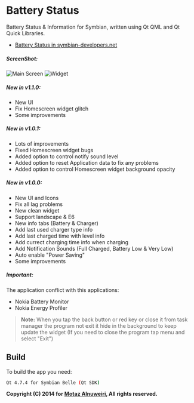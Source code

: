 # Battery Status

Battery Status & Information for Symbian, written using Qt QML and Qt Quick Libraries.
* [Battery Status in symbian-developers.net](http://forum.symbian-developers.net/symbian3-applications/%28free%29-battery-status-v1-1-0-by-motaz-alnuweiri/)

##### ScreenShot:
![Main Screen](http://i1297.photobucket.com/albums/ag34/MotazNew/BattaryStatus_Screenshot1_zpscysxlj90.jpg)
![Widget](http://i1297.photobucket.com/albums/ag34/MotazNew/BattaryStatus_Screenshot3_zpso0wrl4ws.jpg)

##### New in v1.1.0:
 - New UI
 - Fix Homescreen widget glitch
 - Some improvements

##### New in v1.0.1:
 - Lots of improvements
 - Fixed Homescreen widget bugs
 - Added option to control notify sound level
 - Added option to reset Application data to fix any problems
 - Added option to control Homescreen widget background opacity

##### New in v1.0.0:
 - New UI and Icons
 - Fix all lag problems
 - New clean widget
 - Support landscape & E6
 - New info tabs (Battery & Charger)
 - Add last used charger type info
 - Add last charged time with level info
 - Add currect charging time info when charging
 - Add Notification Sounds (Full Charged, Battery Low & Very Low)
 - Auto enable "Power Saving"
 - Some improvements

##### Important:
The application conflict with this applications:
 - Nokia Battery Monitor
 - Nokia Energy Profiler

> **Note:**
> When you tap the back button or red key or close it from task manager the program not exit it hide in the background to keep update the widget (If you need to close the program tap menu and select "Exit")

## Build
To build the app you need:

```sh
Qt 4.7.4 for Symbian Belle (Qt SDK)
```

**Copyright (C) 2014 for [Motaz Alnuweiri](https://github.com/Motaz-Alnuweiri), All rights reserved.**